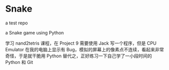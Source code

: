 # Snake

a test repo

a Snake game using Python

学习 nand2tetris 课程，在 Project 9 需要使用 Jack 写一个程序，但是 CPU Emulator 在我的电脑上显示有 Bug，模拟的屏幕上的像素点不连续，看起来非常奇怪，于是就干脆用 Python 替代之，正好练习一下自己学了一小段时间的 Python 和 Git